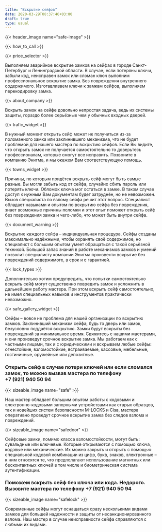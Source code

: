 ```yaml
---
title: "Вскрытие сейфов"
date: 2020-03-29T00:37:46+03:00
draft: true
type: usual
---
```


{{< header_image name="safe-image" >}}

{{< how_to_call >}}

{{< price_selector >}}

Выполняем аварийное вскрытие замков на сейфах в городе Санкт-Петербург и Ленинградской области. В случае, если потеряны ключи, забыли код, неисправен замок или сломан ключ выполним профессиональное вскрытие замка. Без повреждения внутреннего содержимого. Изготавливаем ключи к замкам сейфов, выполняем перекодировку замка.

{{< about_company >}}

Вскрыть замок на сейфе довольно непростая задача, ведь их системы защиты, гораздо более серьёзные чем у обычных входных дверей.

{{< trafic_widget >}}

В нужный момент открыть сейф может не получиться из-за поломанного замка или заклинившего механизма, что не будет проблемой для нашего мастера по вскрытию сейфов. Если Вы видите, что открыть замок не получается самостоятельно то доверьтесь профессионалам, которые смогут все исправить. Позвоните в компанию Энигма, и мы окажем Вам соответствующую помощь.

{{< towns_widget >}}

Причины, по которым придётся вскрыть сейф могут быть самые разные. Вы могли забыть код от сейфа, случайно сбить пароль или потерять ключи.  Обломок ключа мог остаться в замке. В таком случае доступ к нужным Вам документам будет затруднён, но не  невозможен. Вызов специалиста по взлому сейфа решит этот вопрос. Специалист обладает навыками и опытом по вскрытию сейфа без повреждения, знает возможные причины поломки и этот опыт поможет открыть сейф без повреждения замка и чего-либо, что может быть внутри сейфа.

{{< document_warning >}}

Вскрытие каждого сейфа – индивидуальная процедура. Сейфы созданы  максимально надёжными, чтобы охранять своё содержимое, но специалист с  большим опытом умеет обращаться с такой серьёзной техникой. Большой запас знаний в работе механизмов замков и умений позволит  специалисту компании Энигма произвести вскрытие без повреждений  содержимого, в срок и с гарантией.

{{< lock_types >}}

Дополнительно хотим предупредить, что попытки самостоятельно вскрыть сейф могут существенно повредить замок и  усложнить в дальнейшем работу мастера. При этом вскрыть сейф самостоятельно, не имея специальных навыков и  инструментов практически невозможно.

{{< safe_gallery_widget >}}

Сейфы – вовсе не проблема для нашей организации по вскрытию замков. Заклинивший механизм сейфа, будь то дверь или замок, безусловно  поддаётся вскрытию. Замки будут вскрыты без повреждений за минимальное  время. Свяжитесь с нашими мастерами, и они произведут срочное вскрытие замка. Мы работаем как с частными лицами,  так и с юридическими и вскрываем любые сейфы: огнестойкие,  взломостойкие, встраиваемые, кассовые, мебельные, гостиничные, оружейные или депозитные.

### Открыть сейф в случае потери ключей или если сломался замок, то можно вызвав мастера по телефону +7&#160;(921)&#160;940&#160;50&#160;94

{{< sizeable_image name="safe" >}}

Наш мастер обладает большим опытом работы с кодовыми и  электронно-кодовыми запорными устройствами как старых образцов, так и  новейших систем безопасности M-LOCKS и Cisa, мастера оперативно проведут срочное  вскрытие замка без следов взлома и повреждений.

{{< sizeable_image name="safedoor" >}}

Сейфовые замки, помимо класса  взломостойкости, могут быть: сувальдные или ключевые. Которые  открываются с помощью ключа, кодовые или механические. Их можно закрыть и открыть с помощью  специальной кодовой комбинации из цифр, букв, знаков, электронные – к ним относятся те, что предполагают использование  магнитных или бесконтактных ключей в том числе и биометрическая система  аутентификации.

### Поможем вскрыть сейф без ключа или кода. Недорого. Вызовите мастера по телефону +7&#160;(921)&#160;940&#160;50&#160;94

{{< sizeable_image name="safelock" >}}

Современные сейфы могут оснащаться сразу несколькими видами замков  для большей надежности и защиты от несанкционированного взлома. Наш  мастер в случае неисправности сейфа справляются с любыми их видами.